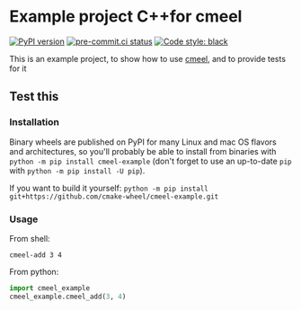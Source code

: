 # Example project C++for cmeel

[![PyPI version](https://badge.fury.io/py/cmeel-example.svg)](https://pypi.org/project/cmeel-example)
[![pre-commit.ci status](https://results.pre-commit.ci/badge/github/cmake-wheel/cmeel-example/main.svg)](https://results.pre-commit.ci/latest/github/cmake-wheel/cmeel-example/main)
[![Code style: black](https://img.shields.io/badge/code%20style-black-000000.svg)](https://github.com/psf/black)

This is an example project, to show how to use [cmeel](https://github.com/cmake-wheel/cmeel), and to provide tests for it

## Test this

### Installation

Binary wheels are published on PyPI for many Linux and mac OS flavors and architectures, so you'll probably be able to
install from binaries with `python -m pip install cmeel-example`
(don't forget to use an up-to-date `pip` with `python -m pip install -U pip`).

If you want to build it yourself: `python -m pip install git+https://github.com/cmake-wheel/cmeel-example.git`

### Usage

From shell:
```
cmeel-add 3 4
```

From python:
```python
import cmeel_example
cmeel_example.cmeel_add(3, 4)
```

